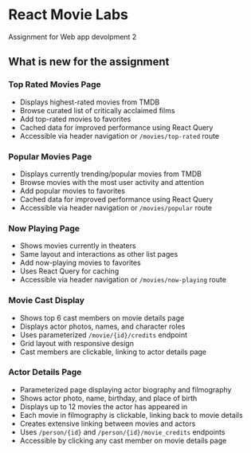 # React Movie Labs

Assignment for Web app devolpment 2

## What is new for the assignment

### Top Rated Movies Page
- Displays highest-rated movies from TMDB
- Browse curated list of critically acclaimed films
- Add top-rated movies to favorites
- Cached data for improved performance using React Query
- Accessible via header navigation or `/movies/top-rated` route

### Popular Movies Page
- Displays currently trending/popular movies from TMDB
- Browse movies with the most user activity and attention
- Add popular movies to favorites
- Cached data for improved performance using React Query
- Accessible via header navigation or `/movies/popular` route

### Now Playing Page
- Shows movies currently in theaters
- Same layout and interactions as other list pages
- Add now-playing movies to favorites
- Uses React Query for caching
- Accessible via header navigation or `/movies/now-playing` route

### Movie Cast Display
- Shows top 6 cast members on movie details page
- Displays actor photos, names, and character roles
- Uses parameterized `/movie/{id}/credits` endpoint
- Grid layout with responsive design
- Cast members are clickable, linking to actor details page

### Actor Details Page
- Parameterized page displaying actor biography and filmography
- Shows actor photo, name, birthday, and place of birth
- Displays up to 12 movies the actor has appeared in
- Each movie in filmography is clickable, linking back to movie details
- Creates extensive linking between movies and actors
- Uses `/person/{id}` and `/person/{id}/movie_credits` endpoints
- Accessible by clicking any cast member on movie details page